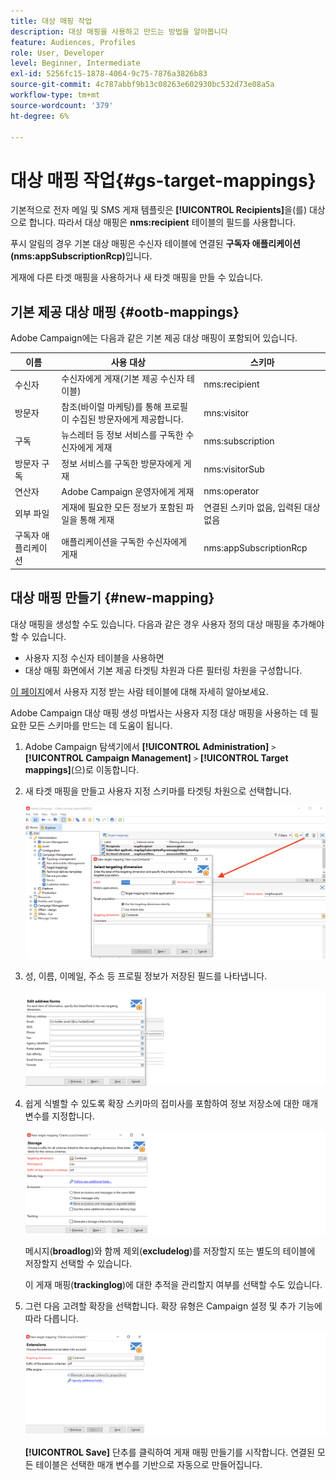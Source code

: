 ```yaml
---
title: 대상 매핑 작업
description: 대상 매핑을 사용하고 만드는 방법을 알아봅니다
feature: Audiences, Profiles
role: User, Developer
level: Beginner, Intermediate
exl-id: 5256fc15-1878-4064-9c75-7876a3826b83
source-git-commit: 4c787abbf9b13c08263e602930bc532d73e08a5a
workflow-type: tm+mt
source-wordcount: '379'
ht-degree: 6%

---
```


# 대상 매핑 작업{#gs-target-mappings}

기본적으로 전자 메일 및 SMS 게재 템플릿은 **[!UICONTROL Recipients]**&#x200B;을(를) 대상으로 합니다. 따라서 대상 매핑은 **nms:recipient** 테이블의 필드를 사용합니다.

푸시 알림의 경우 기본 대상 매핑은 수신자 테이블에 연결된 **구독자 애플리케이션(nms:appSubscriptionRcp)**&#x200B;입니다.

게재에 다른 타겟 매핑을 사용하거나 새 타겟 매핑을 만들 수 있습니다.

## 기본 제공 대상 매핑 {#ootb-mappings}

Adobe Campaign에는 다음과 같은 기본 제공 대상 매핑이 포함되어 있습니다.

| 이름 | 사용 대상 | 스키마 |
|---|---|---|
| 수신자 | 수신자에게 게재(기본 제공 수신자 테이블) | nms:recipient |
| 방문자 | 참조(바이럴 마케팅)를 통해 프로필이 수집된 방문자에게 제공합니다. | mns:visitor |
| 구독 | 뉴스레터 등 정보 서비스를 구독한 수신자에게 게재 | nms:subscription |
| 방문자 구독 | 정보 서비스를 구독한 방문자에게 게재 | nms:visitorSub |
| 연산자 | Adobe Campaign 운영자에게 게재 | nms:operator |
| 외부 파일 | 게재에 필요한 모든 정보가 포함된 파일을 통해 게재 | 연결된 스키마 없음, 입력된 대상 없음 |
| 구독자 애플리케이션 | 애플리케이션을 구독한 수신자에게 게재 | nms:appSubscriptionRcp |


## 대상 매핑 만들기 {#new-mapping}

대상 매핑을 생성할 수도 있습니다. 다음과 같은 경우 사용자 정의 대상 매핑을 추가해야 할 수 있습니다.

* 사용자 지정 수신자 테이블을 사용하면
* 대상 매핑 화면에서 기본 제공 타겟팅 차원과 다른 필터링 차원을 구성합니다.

[이 페이지](../dev/custom-recipient.md)에서 사용자 지정 받는 사람 테이블에 대해 자세히 알아보세요.

Adobe Campaign 대상 매핑 생성 마법사는 사용자 지정 대상 매핑을 사용하는 데 필요한 모든 스키마를 만드는 데 도움이 됩니다.

1. Adobe Campaign 탐색기에서 **[!UICONTROL Administration]** `>` **[!UICONTROL Campaign Management]** `>` **[!UICONTROL Target mappings]**(으)로 이동합니다.

1. 새 타겟 매핑을 만들고 사용자 지정 스키마를 타겟팅 차원으로 선택합니다.

   ![](assets/new-target-mapping.png)


1. 성, 이름, 이메일, 주소 등 프로필 정보가 저장된 필드를 나타냅니다.

   ![](assets/wf_new_mapping_define_join.png)

1. 쉽게 식별할 수 있도록 확장 스키마의 접미사를 포함하여 정보 저장소에 대한 매개 변수를 지정합니다.

   ![](assets/wf_new_mapping_define_names.png)

   메시지(**broadlog**)와 함께 제외(**excludelog**)를 저장할지 또는 별도의 테이블에 저장할지 선택할 수 있습니다.

   이 게재 매핑(**trackinglog**)에 대한 추적을 관리할지 여부를 선택할 수도 있습니다.

1. 그런 다음 고려할 확장을 선택합니다. 확장 유형은 Campaign 설정 및 추가 기능에 따라 다릅니다.

   ![](assets/wf_new_mapping_define_extensions.png)

   **[!UICONTROL Save]** 단추를 클릭하여 게재 매핑 만들기를 시작합니다. 연결된 모든 테이블은 선택한 매개 변수를 기반으로 자동으로 만들어집니다.
